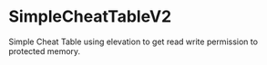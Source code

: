 # SimpleCheatTableV2
Simple Cheat Table using elevation to get read write permission to protected memory.
